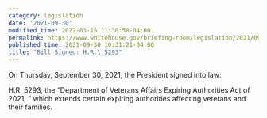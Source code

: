 ```yaml
---
category: legislation
date: '2021-09-30'
modified_time: 2022-03-15 11:30:58-04:00
permalink: https://www.whitehouse.gov/briefing-room/legislation/2021/09/30/bill-signed-h-r-5293/
published_time: 2021-09-30 10:31:21-04:00
title: "Bill Signed: H.R.\_5293"
---
```

 
On Thursday, September 30, 2021, the President signed into law:  
  
H.R. 5293, the “Department of Veterans Affairs Expiring Authorities Act
of 2021, ” which extends certain expiring authorities affecting veterans
and their families.
